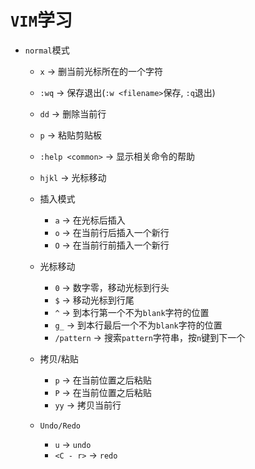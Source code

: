# `VIM`学习

- `normal`模式
    - `x` -> 删当前光标所在的一个字符
    - `:wq` -> 保存退出(`:w <filename>`保存, `:q`退出)
    - `dd` -> 删除当前行
    - `p` -> 粘贴剪贴板
    - `:help <common>` -> 显示相关命令的帮助
    - `hjkl` -> 光标移动
    
    - 插入模式
        - `a` -> 在光标后插入
        - `o` -> 在当前行后插入一个新行
        - `O` -> 在当前行前插入一个新行
    
    - 光标移动
        - `0` -> 数字零，移动光标到行头
        - `$` -> 移动光标到行尾
        - `^` -> 到本行第一个不为`blank`字符的位置
        - `g_` -> 到本行最后一个不为`blank`字符的位置
        - `/pattern` -> 搜索`pattern`字符串，按`n`键到下一个
        
    - 拷贝/粘贴
        - `p` -> 在当前位置之后粘贴
        - `P` -> 在当前位置之后粘贴
        - `yy` -> 拷贝当前行
        
    - `Undo/Redo`
        - `u` -> `undo`
        - `<C - r>` -> `redo`